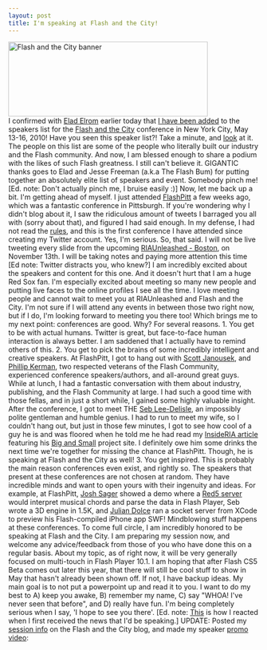 ```yaml
---
layout: post
title: I'm speaking at Flash and the City!
---
```



<div><a href="http://flashandthecity.com"><img title="Flash and the City banner" src="/images/400x150.gif" alt="Flash and the City banner" width="400" height="150"/></a></div>
I confirmed with <a title="Elad Elrom's Blog" href="http://elromdesign.com/blog/">Elad Elrom</a> earlier today that <a title="FATC - Kevin Suttle" href="http://blog.flashandthecity.com/speakers/kevin-suttle/">I have been added</a> to the speakers list for the <a title="Flash and the City" href="http://www.flashandthecity.com/#page=Home">Flash and the City</a> conference in New York City, May 13-16, 2010! Have you seen this speaker list?! Take a minute, and <a title="Flash and the City - Speakers" href="http://www.flashandthecity.com/#page=AllSpeakers">look</a> at it. The people on this list are some of the people who literally built our industry and the Flash community. And now, I am blessed enough to share a podium with the likes of such Flash greatness. I still can't believe it. GIGANTIC thanks goes to Elad and Jesse Freeman (a.k.a The Flash Bum) for putting together an absolutely elite list of speakers and event. Somebody pinch me! [Ed. note: Don't actually pinch me, I bruise easily :)]  Now, let me back up a bit. I'm getting ahead of myself. I just attended <a title="FlashPitt" href="http://www.flashpitt.com/">FlashPitt</a> a few weeks ago, which was a fantastic conference in Pittsburgh. If you're wondering why I didn't blog about it, I saw the ridiculous amount of tweets I barraged you all with (sorry about that), and figured I had said enough. In my defense, I had not read the <a title="10 things you need to stop tweeting about" href="http://theoatmeal.com/comics/twitter_stop">rules</a>, and this is the first conference I have attended since creating my Twitter account. Yes, I'm serious. So, that said. I will not be live tweeting every slide from the upcoming <a title="RIAUnleashed" href="http://riaunleashed.com">RIAUnleashed - Boston</a>, on November 13th. I will be taking notes and paying more attention this time [Ed note: Twitter distracts you, who knew?] I am incredibly excited about the speakers and content for this one. And it doesn't hurt that I am a huge Red Sox fan. I'm especially excited about meeting so many new people and putting live faces to the online profiles I see all the time. I love meeting people and cannot wait to meet you at RIAUnleashed and Flash and the City. I'm not sure if I will attend any events in between those two right now, but if I do, I'm looking forward to meeting you there too! Which brings me to my next point: conferences are good. Why? For several reasons. 1. You get to be with actual humans.  Twitter is great, but face-to-face human interaction is always better. I am saddened that I actually have to remind others of this. 2. You get to pick the brains of some incredibly intelligent and creative speakers. At FlashPitt, I got to hang out with <a title="Scott Janousek - Flash Mobile" href="http://flashmobile.scottjanousek.com/">Scott Janousek</a>, and <a title="Phillip Kerman's Blog" href="http://phillipkerman.com/blog/">Phillip Kerman</a>, two respected veterans of the Flash Community, experienced conference speakers/authors, and all-around great guys. While at lunch, I had a fantastic conversation with them about industry, publishing, and the Flash Community at large. I had such a good time with those fellas, and in just a short while, I gained some highly valuable insight. After the conference, I got to meet THE <a title="Seb Lee-Delisle's blog" href="http://sebleedelisle.com/">Seb Lee-Delisle</a>, an impossibly polite gentleman and humble genius. I had to run to meet my wife, so I couldn't hang out, but just in those few minutes, I got to see how cool of a guy he is and was floored when he told me he had read my <a title="InsideRIA - SkyFire Mobile Browser Flash UX" href="http://www.insideria.com/2009/06/ux-discussion-skyfire-mobile-b.html">InsideRIA article</a> featuring his <a title="Plug-in Media - Big and Small" href="http://www.pluginmedia.net/portfolio/showcase.php?itemUID=2">Big and Small</a> project site. I definitely owe him some drinks the next time we're together for missing the chance at FlashPitt. Though, he is speaking at Flash and the City as well! 3. You get inspired. This is probably the main reason conferences even exist, and rightly so. The speakers that present at these conferences are not chosen at random. They have incredible minds and want to open yours with their ingenuity and ideas. For example, at FlashPitt, <a title="Josh Sager's blog" href="http://joshsagermedia.com/">Josh Sager</a> showed a demo where a <a title="Red5" href="http://osflash.org/red5">Red5 server</a> would interpret musical chords and parse the data in Flash Player, Seb wrote a 3D engine in 1.5K, and <a title="Julian Dolce - Blog" href="http://deleteaso.com/">Julian Dolce</a> ran a socket server from XCode to preview his Flash-compiled iPhone app SWF! Mindblowing stuff happens at these conferences. To come full circle, I am incredibly honored to be speaking at Flash and the City. I am preparing my session now, and welcome any advice/feedback from those of you who have done this on a regular basis. About my topic, as of right now, it will be very generally focused on multi-touch in Flash Player 10.1. I am hoping that after Flash CS5 Beta comes out later this year, that there will still be cool stuff to show in May that hasn't already been shown off. If not, I have backup ideas. My main goal is to not put a powerpoint up and read it to you. I want to do my best to A) keep you awake, B) remember my name, C) say "WHOA! I've never seen that before", and D) really have fun. I'm being completely serious when I say, 'I hope to see you there'. [Ed. note: <a title=":)" href="http://www.youtube.com/watch?v=8QOJqdpQS_A#t=0m58s">This</a> is how I reacted when I first received the news that I'd be speaking.] UPDATE: Posted my <a title="Flash and the City - Kevin Suttle's session" href="http://blog.flashandthecity.com/schedule/2010-sessions/day-2/inspirational-track/the-next-generation-of-flash-user-experience/" target="_self">session info</a> on the Flash and the City blog, and made my speaker <a title="Vimeo - Kevin Suttle &quot;Flash and the City was my idea&quot;" href="http://vimeo.com/8317628">promo video</a>:  
<object width="572" height="429" classid="clsid:d27cdb6e-ae6d-11cf-96b8-444553540000">
<param name="allowfullscreen" value="true"/>
<param name="allowscriptaccess" value="always"/>
<param name="src" value="http://vimeo.com/moogaloop.swf?clip_id=8317628&amp;server=vimeo.com&amp;show_title=1&amp;show_byline=0&amp;show_portrait=0&amp;color=00ADEF&amp;fullscreen=1"/> <embed src="http://vimeo.com/moogaloop.swf?clip_id=8317628&amp;server=vimeo.com&amp;show_title=1&amp;show_byline=0&amp;show_portrait=0&amp;color=00ADEF&amp;fullscreen=1" type="application/x-shockwave-flash" width="572" height="429"></embed>
</object>
